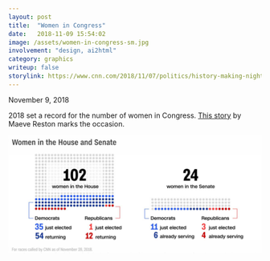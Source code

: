 ```yaml
---
layout: post
title:  "Women in Congress"
date:   2018-11-09 15:54:02
image: /assets/women-in-congress-sm.jpg
involvement: "design, ai2html"
category: graphics
writeup: false
storylink: https://www.cnn.com/2018/11/07/politics/history-making-night-for-women/index.html
---
```


<p class="date" markdown="1">
November 9, 2018
</p>

2018 set a record for the number of women in Congress. [This story](https://www.cnn.com/2018/11/07/politics/history-making-night-for-women/index.html) by Maeve Reston marks the occasion.


[![Dot chart of women in the House and Senate.](/assets/women-in-congress.jpg)](https://www.cnn.com/2018/11/07/politics/history-making-night-for-women/index.html)
